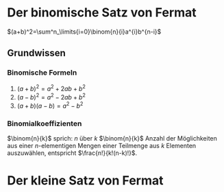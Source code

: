 # Der binomische Satz von Fermat

$(a+b)^2=\sum^n_\limits{i=0}\binom{n}{i}a^{i}b^{n-i}$

## Grundwissen

### Binomische Formeln

1. $(a+b)^2=a^2+2ab+b^2$
2. $(a-b)^2=a^2-2ab+b^2$
3. $(a+b)(a-b)=a^2-b^2$

### Binomialkoeffizienten

$\binom{n}{k}$ sprich: $n$ über $k$
$\binom{n}{k}$ Anzahl der Möglichkeiten aus einer $n$-elementigen Mengen einer Teilmenge aus $k$ Elementen auszuwählen, entspricht $\frac{n!}{k!(n-k)!}$.

# Der kleine Satz von Fermat